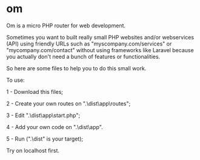 # om
Om is a micro PHP router for web development.

Sometimes you want to built really small PHP websites and/or webservices (API) using friendly URLs such as "myscompany.com/services" or "mycompany.com/contact" without using frameworks like Laravel because you actually don't need a bunch of features or functionalities.

So here are some files to help you to do this small work.

To use:

1 - Download this files;

2 - Create your own routes on ".\dist\app\routes\";

3 - Edit ".\dist\app\start.php";

4 - Add your own code on ".\dist\app\".

5 - Run (".\dist\" is your target);

Try on localhost first.
